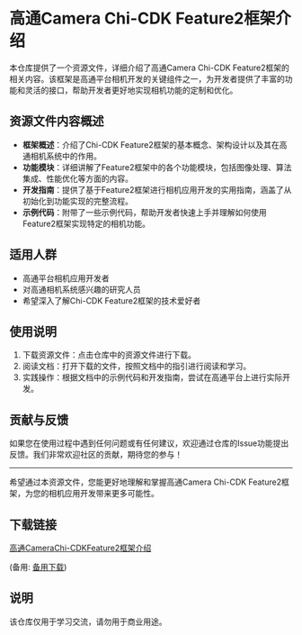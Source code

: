 # 高通Camera Chi-CDK Feature2框架介绍

本仓库提供了一个资源文件，详细介绍了高通Camera Chi-CDK Feature2框架的相关内容。该框架是高通平台相机开发的关键组件之一，为开发者提供了丰富的功能和灵活的接口，帮助开发者更好地实现相机功能的定制和优化。

## 资源文件内容概述

- **框架概述**：介绍了Chi-CDK Feature2框架的基本概念、架构设计以及其在高通相机系统中的作用。
- **功能模块**：详细讲解了Feature2框架中的各个功能模块，包括图像处理、算法集成、性能优化等方面的内容。
- **开发指南**：提供了基于Feature2框架进行相机应用开发的实用指南，涵盖了从初始化到功能实现的完整流程。
- **示例代码**：附带了一些示例代码，帮助开发者快速上手并理解如何使用Feature2框架实现特定的相机功能。

## 适用人群

- 高通平台相机应用开发者
- 对高通相机系统感兴趣的研究人员
- 希望深入了解Chi-CDK Feature2框架的技术爱好者

## 使用说明

1. 下载资源文件：点击仓库中的资源文件进行下载。
2. 阅读文档：打开下载的文件，按照文档中的指引进行阅读和学习。
3. 实践操作：根据文档中的示例代码和开发指南，尝试在高通平台上进行实际开发。

## 贡献与反馈

如果您在使用过程中遇到任何问题或有任何建议，欢迎通过仓库的Issue功能提出反馈。我们非常欢迎社区的贡献，期待您的参与！

---

希望通过本资源文件，您能更好地理解和掌握高通Camera Chi-CDK Feature2框架，为您的相机应用开发带来更多可能性。

## 下载链接
[高通CameraChi-CDKFeature2框架介绍](https://pan.quark.cn/s/5137d1a36b9f) 

(备用: [备用下载](https://pan.baidu.com/s/1M40UMJMUvcFo1H5EsbrRAA?pwd=1234))

## 说明

该仓库仅用于学习交流，请勿用于商业用途。
